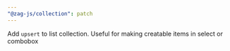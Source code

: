 ```yaml
---
"@zag-js/collection": patch
---
```


Add `upsert` to list collection. Useful for making creatable items in select or combobox
